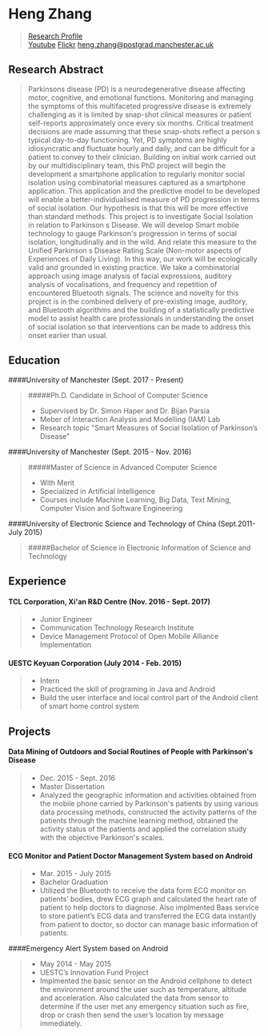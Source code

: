 # Heng Zhang
>[Research Profile](https://www.research.manchester.ac.uk/portal/en/researchers/heng-zhang(c19de749-ca1d-4318-bca5-ad083a42daf8).html)<br/>
>[Youtube](https://www.youtube.com/channel/UC4YxkkDp1m8zmOCpJDHx6tg)
>[Flickr](https://www.flickr.com/people/procorosso/)
>heng.zhang@postgrad.manchester.ac.uk

## Research Abstract
>Parkinsons disease (PD) is a neurodegenerative disease affecting motor, cognitive, and emotional functions. Monitoring and managing the symptoms of this multifaceted progressive disease is extremely challenging as it is limited by snap-shot clinical measures or patient self-reports approximately once every six months. Critical treatment decisions are made assuming that these snap-shots reflect a person s typical day-to-day functioning. Yet, PD symptoms are highly idiosyncratic and fluctuate hourly and daily, and can be difficult for a patient to convey to their clinician. Building on initial work carried out by our multidisciplinary team, this PhD project will begin the development a smartphone application to regularly monitor social isolation using combinatorial measures captured as a smartphone application. This application and the predictive model to be developed will enable a better-individualised measure of PD progression in terms of social isolation. Our hypothesis is that this will be more effective than standard methods. This project is to investigate Social Isolation in relation to Parkinson s Disease. We will develop Smart mobile technology to gauge Parkinson's progression in terms of social isolation, longitudinally and in the wild. And relate this measure to the Unified Parkinson s Disease Rating Scale (Non-motor aspects of Experiences of Daily Living). In this way, our work will be ecologically valid and grounded in existing practice. We take a combinatorial approach using image analysis of facial expressions, auditory analysis of vocalisations, and frequency and repetition of encountered Bluetooth signals. The science and novelty for this project is in the combined delivery of pre-existing image, auditory, and Bluetooth algorithms and the building of a statistically predictive model to assist health care professionals in understanding the onset of social isolation so that interventions can be made to address this onset earlier than usual. 

## Education
####University of Manchester (Sept. 2017 - Present)
>#####Ph.D. Candidate in School of Computer Science
>- Supervised by Dr. Simon Haper and Dr. Bijan Parsia
>- Meber of Interaction Analysis and Modelling (IAM) Lab
>- Research topic "Smart Measures of Social Isolation of Parkinson’s Disease"

####University of Manchester (Sept. 2015 - Nov. 2016)
>#####Master of Science in Advanced Computer Science
>- With Merit
>- Specialized in Artificial Intelligence
>- Courses include Machine Learning, Big Data, Text Mining, Computer Vision and Software Engineering

####University of Electronic Science and Technology of China (Sept.2011- July 2015)
>#####Bachelor of Science in Electronic Information of Science and Technology

## Experience
#### TCL Corporation, Xi'an R&D Centre (Nov. 2016 - Sept. 2017)
>- Junior Engineer
>- Communication Technology Research Institute
>- Device Management Protocol of Open Mobile Alliance Implementation

#### UESTC Keyuan Corporation (July 2014 - Feb. 2015)
>- Intern
>- Practiced the skill of programing in Java and Android
>- Build the user interface and local control part of the Android client of smart home control system

## Projects
#### Data Mining of Outdoors and Social Routines of People with Parkinson's Disease
>- Dec. 2015 - Sept. 2016
>- Master Dissertation
>- Analyzed the geographic information and activities obtained from the mobile phone carried by Parkinson's patients by using various data processing methods, constructed the activity patterns of the patients through the machine learning method, obtained the activity status of the patients and applied the correlation study with the objective Parkinson's scales.

#### ECG Monitor and Patient Doctor Management System based on Android
>- Mar. 2015 - July 2015
>- Bachelor Graduation
>- Utilized the Bluetooth to receive the data form ECG monitor on patients’ bodies, drew ECG graph and calculated the heart rate of patient to help doctors to diagnose. Also implmented Baas service to store patient’s ECG data and transferred the ECG data instantly from patient to doctor, so doctor can manage basic information of patients.

####Emergency Alert System based on Android
>- May 2014 - May 2015
>- UESTC’s Innovation Fund Project
>- Implmented the basic sensor on the Android cellphone to detect the environment around the user such as temperature, altitude and acceleration. Also calculated the data from sensor to determine if the user met any emergency situation such as fire, drop or crash then send the user’s location by message immediately.



